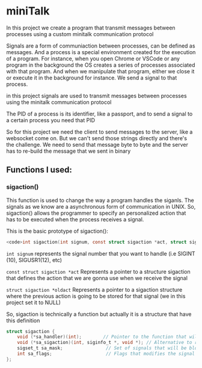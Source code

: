 # miniTalk
In this project we create a program that transmit messages between processes using a custom minitalk communication protocol

Signals are a form of communiaction between processes, can be defined as messages. And a process is a special environment created for the execution of a program. For instance, when you open Chrome or VSCode or any program in the background the OS creates a series of processes associated with that program. And when we manipulate that program, either we close it or execute it in the background for instance. We send a signal to that process. 

in this project signals are used to transmit messages between processes using the minitalk communication protocol

The PID of a process is its identifier, like a passport, and to send a signal to a certain process you need that PID

So for this project we need the client to send messages to the server, like a websocket come on. But we can't send those strings directly and there's the challenge. We need to send that message byte to byte and the server has to re-build the message that we sent in binary

## Functions I used:

### sigaction()
This function is used to change the way a program handles the siganls. The signals as we know are a asynchronous form of communication in UNIX. So, sigaction() allows the programmer to specify an personalized action that has to be executed when the process receives a signal. 

This is the basic prototype of sigaction():

```c
<code>int sigaction(int signum, const struct sigaction *act, struct sigaction *oldact)</code>
```
<code>int signum</code> represents the signal number that you want to handle (i.e SIGINT (10), SIGUSR1(12), etc)

<code>const struct sigaction *act</code> Represents a pointer to a structure sigaction that defines the action that we are gonna use when we receive the signal

<code>struct sigaction *oldact</code> Represents a pointer to a sigaction structure where the previous action is going to be stored for that signal (we in this project set it to NULL)

So, sigaction is technically a function but actually it is a structure that have this definition

```c
struct sigaction {
    void (*sa_handler)(int);        // Pointer to the function that will handle the signal
    void (*sa_sigaction)(int, siginfo_t *, void *); // Alternative to receive aditional info
    sigset_t sa_mask;                // Set of signals that will be blocked during the signal handling
    int sa_flags;                    // Flags that modifies the signal behaviour
};
```
